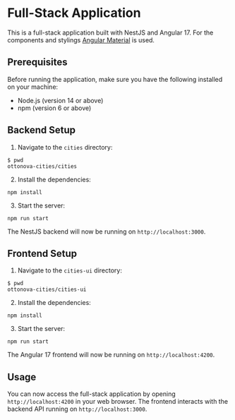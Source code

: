 # Full-Stack Application

This is a full-stack application built with NestJS and Angular 17. For the components and stylings [Angular Material](https://material.angular.io/) is used.

## Prerequisites

Before running the application, make sure you have the following installed on your machine:

- Node.js (version 14 or above)
- npm (version 6 or above)

## Backend Setup

1. Navigate to the `cities` directory:

```shell
$ pwd
ottonova-cities/cities
```

2. Install the dependencies:

```shell
npm install
```

3. Start the server:

```shell
npm run start
```

The NestJS backend will now be running on `http://localhost:3000`.

## Frontend Setup

1. Navigate to the `cities-ui` directory:

```shell
$ pwd
ottonova-cities/cities-ui
```

2. Install the dependencies:

```shell
npm install
```

3. Start the server:

```shell
npm run start
```

The Angular 17 frontend will now be running on `http://localhost:4200`.

## Usage

You can now access the full-stack application by opening `http://localhost:4200` in your web browser. The frontend interacts with the backend API running on `http://localhost:3000`.
